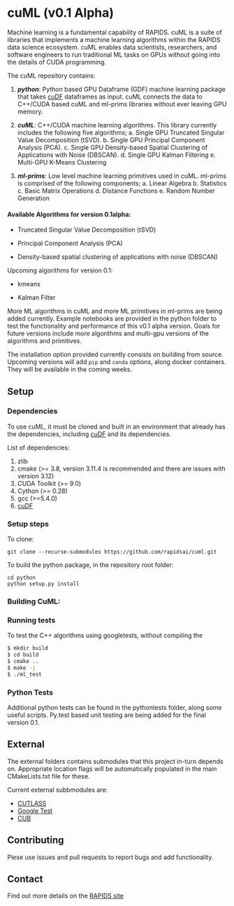 # cuML (v0.1 Alpha)

Machine learning is a fundamental capability of RAPIDS. cuML is a suite of libraries that implements a machine learning algorithms within the RAPIDS data science ecosystem. cuML enables data scientists, researchers, and software engineers to run traditional ML tasks on  GPUs without going into the details of CUDA programming.

The cuML repository contains:

1. ***python***: Python based GPU Dataframe (GDF) machine learning package that takes [cuDF](https://github.com/rapidsai/cudf-alpha) dataframes as input. cuML connects the data to C++/CUDA based cuML and ml-prims libraries without ever leaving GPU memory.

2. ***cuML***: C++/CUDA machine learning algorithms. This library currently includes the following five algorithms;
   a. Single GPU Truncated Singular Value Decomposition (tSVD).
   b. Single GPU Principal Component Analysis (PCA).
   c. Single GPU Density-based Spatial Clustering of Applications with Noise (DBSCAN).
   d. Single GPU Kalman Filtering
   e. Multi-GPU K-Means Clustering

3. ***ml-prims***: Low level machine learning primitives used in cuML. ml-prims is comprised of the following components;
   a. Linear Algebra
   b. Statistics
   c. Basic Matrix Operations
   d. Distance Functions
   e. Random Number Generation

#### Available Algorithms for version 0.1alpha:

- Truncated Singular Value Decomposition (tSVD)

- Principal Component Analysis (PCA)

- Density-based spatial clustering of applications with noise (DBSCAN)

Upcoming algorithms for version 0.1:

- kmeans

- Kalman Filter

More ML algorithms in cuML and more ML primitives in ml-prims are being added currently. Example notebooks are provided in the python folder to test the functionality and performance of this v0.1 alpha version. Goals for future versions include more algorithms and  multi-gpu versions of the algorithms and primitives.

The installation option provided currently consists on building from source. Upcoming versions will add `pip` and `conda` options, along docker containers. They will be available in the coming weeks.


## Setup

### Dependencies

To use cuML, it must be cloned and built in an environment that already has the dependencies, including [cuDF](https://github.com/rapidsai/cudf-alpha) and its dependencies.

List of dependencies:

1. zlib
2. cmake (>= 3.8, version 3.11.4 is recommended and there are issues with version 3.12)
3. CUDA Toolkit (>= 9.0)
4. Cython (>= 0.28)
5. gcc (>=5.4.0)
6. [cuDF](https://github.com/rapidsai/cudf-alpha)

### Setup steps

To clone:

```
git clone --recurse-submodules https://github.com/rapidsai/cuml.git
```

To build the python package, in the repository root folder:

```
cd python
python setup.py install
```

### Building CuML:

### Running tests

To test the C++ algorithms using googletests, without compiling the

```bash
$ mkdir build
$ cd build
$ cmake ..
$ make -j
$ ./ml_test
```

### Python Tests

Additional python tests can be found in the pythontests folder, along some useful scripts. Py.test based unit testing are being added for the final version 0.1.

## External

The external folders contains submodules that this project in-turn depends on. Appropriate location flags
will be automatically populated in the main CMakeLists.txt file for these.

Current external subbmodules are:

- [CUTLASS](https://github.com/NVIDIA/cutlass)
- [Google Test](https://github.com/google/googletest)
- [CUB](https://github.com/NVlabs/cub)

## Contributing

Plese use issues and pull requests to report bugs and add functionality.

## Contact

Find out more details on the [RAPIDS site](https://rapids.ai/community.html)
